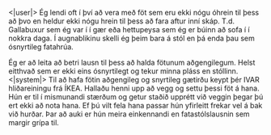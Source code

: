 <|user|>
Ég lendi oft í því að vera með föt sem eru ekki nógu óhrein til þess að þvo en heldur ekki nógu hrein til þess að fara aftur inní skáp. T.d. Gallabuxur sem ég var í í gær eða hettupeysa sem ég er búinn að sofa í í nokkra daga. Í augnablikinu skelli ég þeim bara á stól en þá enda þau sem ósnyrtileg fatahrúa.

Ég er að leita að betri lausn til þess að halda fötunum aðgengilegum. Helst eitthvað sem er ekki eins ósnyrtilegt og tekur minna pláss en stóllinn.
<|system|>
Til að hafa fötin aðgengileg og snyrtileg gætirðu keypt þér IVAR hliðareiningu frá ÍKEA.
Hallaðu henni upp að vegg og settu þessi föt á hana. Hún er til í mismunandi stærðum og getur staðið upprétt við veggin þegar þú ert ekki að nota hana. Ef þú vilt fela hana passar hún yfirleitt frekar vel á bak við hurðar.
Þar að auki er hún meira einkennandi en fatastólslausnin sem margir grípa til.